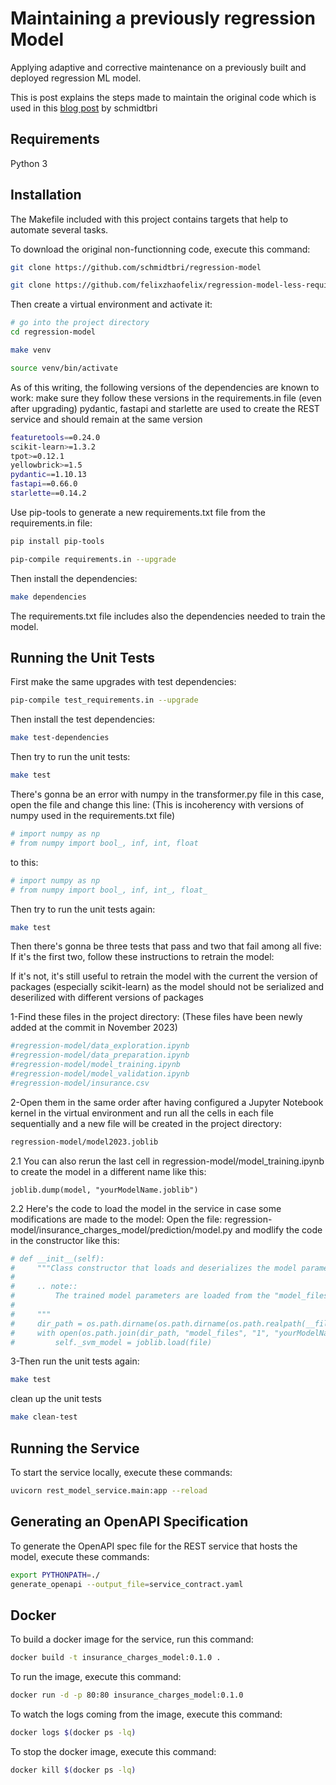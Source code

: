 # Maintaining a previously regression Model

Applying adaptive and corrective maintenance on a previously built and deployed regression ML model.

This is post explains the steps made to maintain the original code which is used in this 
[blog post](https://www.tekhnoal.com/regression-model.html) by schmidtbri

## Requirements

Python 3

## Installation 

The Makefile included with this project contains targets that help to automate several tasks.

To download the original non-functionning code, execute this command:

```bash
git clone https://github.com/schmidtbri/regression-model
```

```bash
git clone https://github.com/felixzhaofelix/regression-model-less-requirements
```

Then create a virtual environment and activate it:

```bash
# go into the project directory
cd regression-model

make venv

source venv/bin/activate
```

As of this writing, the following versions of the dependencies are known to work:
make sure they follow these versions in the requirements.in file (even after upgrading)
pydantic, fastapi and starlette are used to create the REST service and should remain at the same version
```bash
featuretools==0.24.0
scikit-learn>=1.3.2
tpot>=0.12.1
yellowbrick>=1.5
pydantic==1.10.13
fastapi==0.66.0
starlette==0.14.2

```
Use pip-tools to generate a new requirements.txt file from the requirements.in file:
```bash
pip install pip-tools

pip-compile requirements.in --upgrade
```

Then install the dependencies:
```bash
make dependencies
```

The requirements.txt file includes also the dependencies needed to train the model.

## Running the Unit Tests
First make the same upgrades with test dependencies:
```bash
pip-compile test_requirements.in --upgrade
```
Then install the test dependencies:
```bash
make test-dependencies
```

Then try to run the unit tests:
```bash
make test
```

There's gonna be an error with numpy in the transformer.py file
in this case, open the file and change this line:
(This is incoherency with versions of numpy used in the requirements.txt file)
```python
# import numpy as np
# from numpy import bool_, inf, int, float
```
to this:
```python
# import numpy as np
# from numpy import bool_, inf, int_, float_
```

Then try to run the unit tests again:
```bash
make test 
```

Then there's gonna be three tests that pass and two that fail among all five:
If it's the first two, follow these instructions to retrain the model:

If it's not, it's still useful to retrain the model with the current the version of packages
(especially scikit-learn) as the model should not be serialized and deserilized with different versions of packages

1-Find these files in the project directory:
(These files have been newly added at the commit in November 2023)
```bash
#regression-model/data_exploration.ipynb
#regression-model/data_preparation.ipynb
#regression-model/model_training.ipynb
#regression-model/model_validation.ipynb
#regression-model/insurance.csv
```
2-Open them in the same order after having configured a Jupyter Notebook kernel in the virtual environment
and run all the cells in each file sequentially and a new file will be created in the project directory:
```bash
regression-model/model2023.joblib
```

2.1 You can also rerun the last cell in regression-model/model_training.ipynb to create the model in a different name
like this:
```Jupyter Notebook
joblib.dump(model, "yourModelName.joblib")
```
2.2 Here's the code to load the model in the service in case some modifications are made to the model:
Open the file: regression-model/insurance_charges_model/prediction/model.py
and modlify the code in the constructor like this:
```python
# def __init__(self):
#     """Class constructor that loads and deserializes the model parameters.
# 
#     .. note::
#         The trained model parameters are loaded from the "model_files" directory.
# 
#     """
#     dir_path = os.path.dirname(os.path.dirname(os.path.realpath(__file__)))
#     with open(os.path.join(dir_path, "model_files", "1", "yourModelName.joblib"), 'rb') as file:
#         self._svm_model = joblib.load(file)
```

3-Then run the unit tests again:
```bash
make test
```

clean up the unit tests
```bash
make clean-test
```

## Running the Service

To start the service locally, execute these commands:

```bash
uvicorn rest_model_service.main:app --reload
```

## Generating an OpenAPI Specification

To generate the OpenAPI spec file for the REST service that hosts the model, execute these commands:

```bash
export PYTHONPATH=./
generate_openapi --output_file=service_contract.yaml
```

## Docker

To build a docker image for the service, run this command:

```bash
docker build -t insurance_charges_model:0.1.0 .
```

To run the image, execute this command:

```bash
docker run -d -p 80:80 insurance_charges_model:0.1.0
```

To watch the logs coming from the image, execute this command:

```bash
docker logs $(docker ps -lq)
```

To stop the docker image, execute this command:

```bash
docker kill $(docker ps -lq)
```
